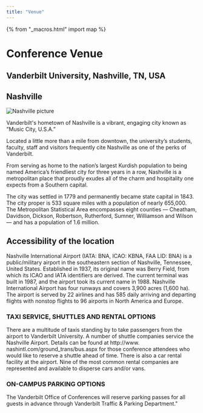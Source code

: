 ```yaml
---
title: "Venue"
---
```

{% from "_macros.html" import map %}

# Conference Venue

## Vanderbilt University, Nashville, TN, USA

## Nashville

<img alt="Nashville picture" src="images/nashville.jpg">

Vanderbilt's hometown of Nashville is a vibrant, engaging city known as "Music City, U.S.A.”

Located a little more than a mile from downtown, the university’s students, faculty, staff and visitors frequently cite Nashville as one of the perks of Vanderbilt.

From serving as home to the nation’s largest Kurdish population to being named America’s friendliest city for three years in a row, Nashville is a metropolitan place that proudly exudes all of the charm and hospitality one expects from a Southern capital.

The city was settled in 1779 and permanently became state capital in 1843. The city proper is 533 square miles with a population of nearly 655,000. The Metropolitan Statistical Area encompasses eight counties — Cheatham, Davidson, Dickson, Robertson, Rutherford, Sumner, Williamson and Wilson — and has a population of 1.6 million.

## Accessibility of the location

Nashville International Airport (IATA: BNA, ICAO: KBNA, FAA LID: BNA) is a public/military airport in the southeastern section of Nashville, Tennessee, United States. Established in 1937, its original name was Berry Field, from which its ICAO and IATA identifiers are derived. The current terminal was built in 1987, and the airport took its current name in 1988. Nashville International Airport has four runways and covers 3,900 acres (1,600 ha). The airport is served by 22 airlines and has 585 daily arriving and departing flights with nonstop flights to 96 airports in North America and Europe.

### TAXI SERVICE, SHUTTLES AND RENTAL OPTIONS
  
There are a multitude of taxis standing by to take passengers from the airport to Vanderbilt University. A number of shuttle companies service the Nashville Airport. Details can be found at http://www. nashintl.com/ground_trans/bus.aspx for those conference attendees who would like to reserve a shuttle ahead of time. There is also a car rental facility at the airport. Nine of the most common rental companies are represented and available to disperse cars and/or vans.

### ON-CAMPUS PARKING OPTIONS
 
The Vanderbilt Office of Conferences will reserve parking passes for all guests in advance through Vanderbilt Traffic & Parking Department."
